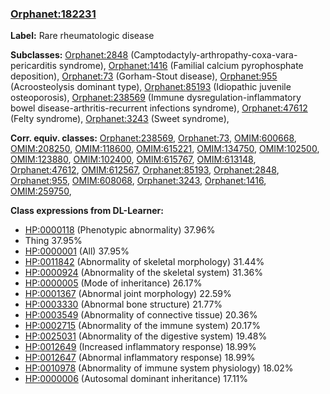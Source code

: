 
### [Orphanet:182231](http://www.orpha.net/ORDO/Orphanet_182231)
**Label:** Rare rheumatologic disease

**Subclasses:** [Orphanet:2848](http://www.orpha.net/ORDO/Orphanet_2848) (Camptodactyly-arthropathy-coxa-vara-pericarditis syndrome), [Orphanet:1416](http://www.orpha.net/ORDO/Orphanet_1416) (Familial calcium pyrophosphate deposition), [Orphanet:73](http://www.orpha.net/ORDO/Orphanet_73) (Gorham-Stout disease), [Orphanet:955](http://www.orpha.net/ORDO/Orphanet_955) (Acroosteolysis dominant type), [Orphanet:85193](http://www.orpha.net/ORDO/Orphanet_85193) (Idiopathic juvenile osteoporosis), [Orphanet:238569](http://www.orpha.net/ORDO/Orphanet_238569) (Immune dysregulation-inflammatory bowel disease-arthritis-recurrent infections syndrome), [Orphanet:47612](http://www.orpha.net/ORDO/Orphanet_47612) (Felty syndrome), [Orphanet:3243](http://www.orpha.net/ORDO/Orphanet_3243) (Sweet syndrome), 

**Corr. equiv. classes:** [Orphanet:238569](http://www.orpha.net/ORDO/Orphanet_238569), [Orphanet:73](http://www.orpha.net/ORDO/Orphanet_73), [OMIM:600668](http://purl.obolibrary.org/obo/OMIM_600668), [OMIM:208250](http://purl.obolibrary.org/obo/OMIM_208250), [OMIM:118600](http://purl.obolibrary.org/obo/OMIM_118600), [OMIM:615221](http://purl.obolibrary.org/obo/OMIM_615221), [OMIM:134750](http://purl.obolibrary.org/obo/OMIM_134750), [OMIM:102500](http://purl.obolibrary.org/obo/OMIM_102500), [OMIM:123880](http://purl.obolibrary.org/obo/OMIM_123880), [OMIM:102400](http://purl.obolibrary.org/obo/OMIM_102400), [OMIM:615767](http://purl.obolibrary.org/obo/OMIM_615767), [OMIM:613148](http://purl.obolibrary.org/obo/OMIM_613148), [Orphanet:47612](http://www.orpha.net/ORDO/Orphanet_47612), [OMIM:612567](http://purl.obolibrary.org/obo/OMIM_612567), [Orphanet:85193](http://www.orpha.net/ORDO/Orphanet_85193), [Orphanet:2848](http://www.orpha.net/ORDO/Orphanet_2848), [Orphanet:955](http://www.orpha.net/ORDO/Orphanet_955), [OMIM:608068](http://purl.obolibrary.org/obo/OMIM_608068), [Orphanet:3243](http://www.orpha.net/ORDO/Orphanet_3243), [Orphanet:1416](http://www.orpha.net/ORDO/Orphanet_1416), [OMIM:259750](http://purl.obolibrary.org/obo/OMIM_259750), 

**Class expressions from DL-Learner:**

- [HP:0000118](http://purl.obolibrary.org/obo/HP_0000118) (Phenotypic abnormality) 37.96%
- Thing 37.95%
- [HP:0000001](http://purl.obolibrary.org/obo/HP_0000001) (All) 37.95%
- [HP:0011842](http://purl.obolibrary.org/obo/HP_0011842) (Abnormality of skeletal morphology) 31.44%
- [HP:0000924](http://purl.obolibrary.org/obo/HP_0000924) (Abnormality of the skeletal system) 31.36%
- [HP:0000005](http://purl.obolibrary.org/obo/HP_0000005) (Mode of inheritance) 26.17%
- [HP:0001367](http://purl.obolibrary.org/obo/HP_0001367) (Abnormal joint morphology) 22.59%
- [HP:0003330](http://purl.obolibrary.org/obo/HP_0003330) (Abnormal bone structure) 21.77%
- [HP:0003549](http://purl.obolibrary.org/obo/HP_0003549) (Abnormality of connective tissue) 20.36%
- [HP:0002715](http://purl.obolibrary.org/obo/HP_0002715) (Abnormality of the immune system) 20.17%
- [HP:0025031](http://purl.obolibrary.org/obo/HP_0025031) (Abnormality of the digestive system) 19.48%
- [HP:0012649](http://purl.obolibrary.org/obo/HP_0012649) (Increased inflammatory response) 18.99%
- [HP:0012647](http://purl.obolibrary.org/obo/HP_0012647) (Abnormal inflammatory response) 18.99%
- [HP:0010978](http://purl.obolibrary.org/obo/HP_0010978) (Abnormality of immune system physiology) 18.02%
- [HP:0000006](http://purl.obolibrary.org/obo/HP_0000006) (Autosomal dominant inheritance) 17.11%


